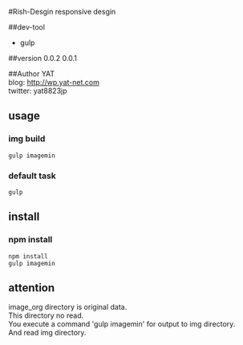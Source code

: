 #Rish-Desgin
responsive desgin

##dev-tool
* gulp

##version
0.0.2
0.0.1

##Author
YAT  
blog: http://wp.yat-net.com  
twitter: yat8823jp

## usage

### img build
`gulp imagemin`

### default task
`gulp`

## install
### npm install
`npm install`  
`gulp imagemin`

## attention
image_org directory is original data.  
This directory no read.  
You execute a command 'gulp imagemin' for output to img directory.  
And read img directory.

